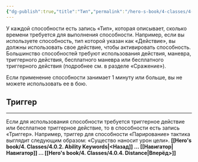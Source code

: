```yaml
---
{"dg-publish":true,"title":"Тип","permalink":"/hero-s-book/4-classes/4-0-3-type/","dgPassFrontmatter":true}
---
```


У каждой способности есть запись «Тип», которая описывает, сколько времени требуется для выполнения способности. Например, если вы используете способность, тип которой указан как «Действие», вы должны использовать свое действие, чтобы активировать способность. Большинство способностей требуют использования действия, маневра, триггерного действия, бесплатного маневра или бесплатного триггерного действия (подробнее см. в разделе «Сражение»). 

Если применение способности занимает 1 минуту или больше, вы не можете использовать ее в бою.
## Триггер
--- 
Если для использования способности требуется триггерное действие или бесплатное триггерное действие, то в способности есть запись «Триггер». Например, триггер для способности «Парирование» тактика выглядит следующим образом: «Существо наносит урон цели».
**[[Hero's book/4. Classes/4.0.2. Ability Keywords\|<Назад]] ... [[Навигатор\|Навигатор]] ... [[Hero's book/4. Classes/4.0.4. Distance\|Вперёд>]]**